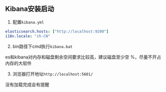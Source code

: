 ## Kibana安装启动

1. 配置```kibana.yml```

```yml
elasticsearch.hosts: ["http://localhost:9200"]
i18n.locale: "zh-CN"
```

2. bin路径下cmd执行```kibana.bat```

es和kibana对内存和磁盘剩余空间要求比较高，建议磁盘至少空
%，尽量不开占内存的大软件


3. 浏览器打开地址```http://localhost:5601/```

没有加载完成会有提醒



